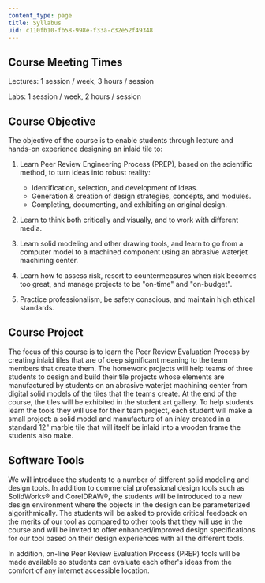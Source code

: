 ```yaml
---
content_type: page
title: Syllabus
uid: c110fb10-fb58-998e-f33a-c32e52f49348
---
```


Course Meeting Times
--------------------

Lectures: 1 session / week, 3 hours / session

Labs: 1 session / week, 2 hours / session

Course Objective
----------------

The objective of the course is to enable students through lecture and hands-on experience designing an inlaid tile to:

1.  Learn Peer Review Engineering Process (PREP), based on the scientific method, to turn ideas into robust reality:
    *   Identification, selection, and development of ideas.
    *   Generation & creation of design strategies, concepts, and modules.
    *   Completing, documenting, and exhibiting an original design.  
        
2.  Learn to think both critically and visually, and to work with different media.  
    
3.  Learn solid modeling and other drawing tools, and learn to go from a computer model to a machined component using an abrasive waterjet machining center.  
    
4.  Learn how to assess risk, resort to countermeasures when risk becomes too great, and manage projects to be "on-time" and "on-budget".  
    
5.  Practice professionalism, be safety conscious, and maintain high ethical standards.

Course Project
--------------

The focus of this course is to learn the Peer Review Evaluation Process by creating inlaid tiles that are of deep significant meaning to the team members that create them. The homework projects will help teams of three students to design and build their tile projects whose elements are manufactured by students on an abrasive waterjet machining center from digital solid models of the tiles that the teams create. At the end of the course, the tiles will be exhibited in the student art gallery. To help students learn the tools they will use for their team project, each student will make a small project: a solid model and manufacture of an inlay created in a standard 12" marble tile that will itself be inlaid into a wooden frame the students also make.

Software Tools
--------------

We will introduce the students to a number of different solid modeling and design tools. In addition to commercial professional design tools such as SolidWorks® and CorelDRAW®, the students will be introduced to a new design environment where the objects in the design can be parameterized algorithmically. The students will be asked to provide critical feedback on the merits of our tool as compared to other tools that they will use in the course and will be invited to offer enhanced/improved design specifications for our tool based on their design experiences with all the different tools.

In addition, on-line Peer Review Evaluation Process (PREP) tools will be made available so students can evaluate each other's ideas from the comfort of any internet accessible location.